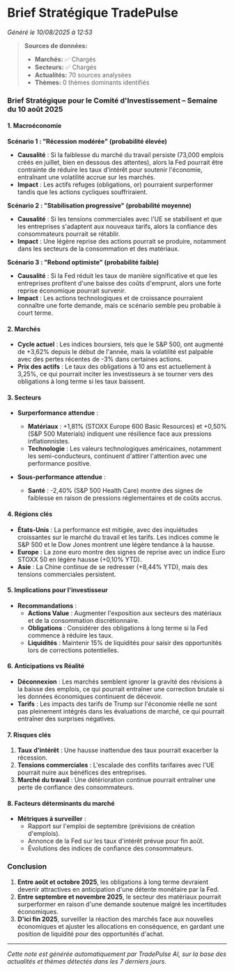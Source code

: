 # Brief Stratégique TradePulse

*Généré le 10/08/2025 à 12:53*

> **Sources de données:**
> - **Marchés:** ✅ Chargés
> - **Secteurs:** ✅ Chargés
> - **Actualités:** 70 sources analysées
> - **Thèmes:** 0 thèmes dominants identifiés

### Brief Stratégique pour le Comité d'Investissement – Semaine du 10 août 2025

#### 1. Macroéconomie

**Scénario 1 : "Récession modérée" (probabilité élevée)**  
- **Causalité** : Si la faiblesse du marché du travail persiste (73,000 emplois créés en juillet, bien en dessous des attentes), alors la Fed pourrait être contrainte de réduire les taux d'intérêt pour soutenir l'économie, entraînant une volatilité accrue sur les marchés.  
- **Impact** : Les actifs refuges (obligations, or) pourraient surperformer tandis que les actions cycliques souffriraient.

**Scénario 2 : "Stabilisation progressive" (probabilité moyenne)**  
- **Causalité** : Si les tensions commerciales avec l'UE se stabilisent et que les entreprises s'adaptent aux nouveaux tarifs, alors la confiance des consommateurs pourrait se rétablir.  
- **Impact** : Une légère reprise des actions pourrait se produire, notamment dans les secteurs de la consommation et des matériaux.

**Scénario 3 : "Rebond optimiste" (probabilité faible)**  
- **Causalité** : Si la Fed réduit les taux de manière significative et que les entreprises profitent d'une baisse des coûts d'emprunt, alors une forte reprise économique pourrait survenir.  
- **Impact** : Les actions technologiques et de croissance pourraient connaître une forte demande, mais ce scénario semble peu probable à court terme.

#### 2. Marchés

- **Cycle actuel** : Les indices boursiers, tels que le S&P 500, ont augmenté de +3,62% depuis le début de l'année, mais la volatilité est palpable avec des pertes récentes de -3% dans certaines actions.
- **Prix des actifs** : Le taux des obligations à 10 ans est actuellement à 3,25%, ce qui pourrait inciter les investisseurs à se tourner vers des obligations à long terme si les taux baissent.

#### 3. Secteurs

- **Surperformance attendue** : 
  - **Matériaux** : +1,81% (STOXX Europe 600 Basic Resources) et +0,50% (S&P 500 Materials) indiquent une résilience face aux pressions inflationnistes.
  - **Technologie** : Les valeurs technologiques américaines, notamment les semi-conducteurs, continuent d'attirer l'attention avec une performance positive.

- **Sous-performance attendue** : 
  - **Santé** : -2,40% (S&P 500 Health Care) montre des signes de faiblesse en raison de pressions réglementaires et de coûts accrus.

#### 4. Régions clés

- **États-Unis** : La performance est mitigée, avec des inquiétudes croissantes sur le marché du travail et les tarifs. Les indices comme le S&P 500 et le Dow Jones montrent une légère tendance à la hausse.
- **Europe** : La zone euro montre des signes de reprise avec un indice Euro STOXX 50 en légère hausse (+0,10% YTD).
- **Asie** : La Chine continue de se redresser (+8,44% YTD), mais des tensions commerciales persistent.

#### 5. Implications pour l'investisseur

- **Recommandations** : 
  - **Actions Value** : Augmenter l'exposition aux secteurs des matériaux et de la consommation discrétionnaire.
  - **Obligations** : Considérer des obligations à long terme si la Fed commence à réduire les taux.
  - **Liquidités** : Maintenir 15% de liquidités pour saisir des opportunités lors de corrections potentielles.

#### 6. Anticipations vs Réalité

- **Déconnexion** : Les marchés semblent ignorer la gravité des révisions à la baisse des emplois, ce qui pourrait entraîner une correction brutale si les données économiques continuent de décevoir.
- **Tarifs** : Les impacts des tarifs de Trump sur l'économie réelle ne sont pas pleinement intégrés dans les évaluations de marché, ce qui pourrait entraîner des surprises négatives.

#### 7. Risques clés

1. **Taux d'intérêt** : Une hausse inattendue des taux pourrait exacerber la récession.
2. **Tensions commerciales** : L'escalade des conflits tarifaires avec l'UE pourrait nuire aux bénéfices des entreprises.
3. **Marché du travail** : Une détérioration continue pourrait entraîner une perte de confiance des consommateurs.

#### 8. Facteurs déterminants du marché

- **Métriques à surveiller** : 
  - Rapport sur l'emploi de septembre (prévisions de création d'emplois).
  - Annonce de la Fed sur les taux d'intérêt prévue pour fin août.
  - Évolutions des indices de confiance des consommateurs.

### Conclusion

1. **Entre août et octobre 2025**, les obligations à long terme devraient devenir attractives en anticipation d'une détente monétaire par la Fed.
2. **Entre septembre et novembre 2025**, le secteur des matériaux pourrait surperformer en raison d'une demande soutenue malgré les incertitudes économiques.
3. **D'ici fin 2025**, surveiller la réaction des marchés face aux nouvelles économiques et ajuster les allocations en conséquence, en gardant une position de liquidité pour des opportunités d'achat.

---

*Cette note est générée automatiquement par TradePulse AI, sur la base des actualités et thèmes détectés dans les 7 derniers jours.*
